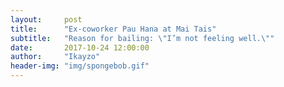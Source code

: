 ```yaml
---
layout:     post
title:      "Ex-coworker Pau Hana at Mai Tais"
subtitle:   "Reason for bailing: \"I’m not feeling well.\""
date:       2017-10-24 12:00:00
author:     "Ikayzo"
header-img: "img/spongebob.gif"
---
```

